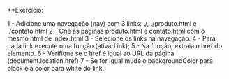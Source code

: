 **Exercício:

1 - Adicione uma navegação (nav) com 3 links: ./, ./produto.html e ./contato.html
2 - Crie as páginas produto.html e contato.html com o mesmo html de index.html
3 - Selecione os links na navegação.
4 - Para cada link execute uma função (ativarLink);
5 - Na função, extraia o href do elemento.
6 - Verifique se o href é igual ao URL da página (document.location.href)
7 - Se for igual mude o backgroundColor para black e a color para white do link.